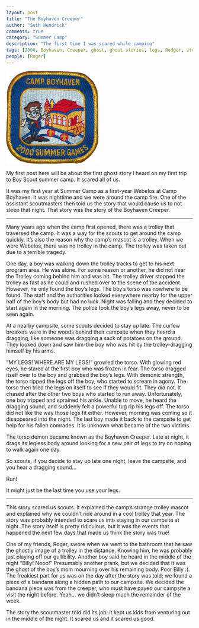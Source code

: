 ```yaml
--- 
layout: post
title: "The Boyhaven Creeper"
author: "Seth Hendrick"
comments: true
category: "Summer Camp"
description: "The first time I was scared while camping"
tags: [2000, Boyhaven, Creeper, ghost, ghost stories, legs, Rodger, story, Summer Camp, trolley, webelos, Year 2000]
people: [Roger]
---
```


<img src="/static/img/badges/CampBoyhaven_2000.png" alt="2000 Boyhaven Badge" height="250" width="250" class="alignleft"/>

My first post here will be about the first ghost story I heard on my first trip to Boy Scout summer camp.  It scared all of us.

It was my first year at Summer Camp as a first-year Webelos at Camp Boyhaven.  It was nighttime and we were around the camp fire.  One of the assistant scoutmasters then told us the story that would cause us to not sleep that night.  That story was the story of the Boyhaven Creeper.

-----------------------------------

Many years ago when the camp first opened, there was a trolley that traversed the camp.  It was a way for the scouts to get around the camp quickly.  It’s also the reason why the camp’s mascot is a trolley.  When we were Webelos, there was no trolley in the camp.  The trolley was taken out due to a terrible tragedy.

One day, a boy was walking down the trolley tracks to get to his next program area.  He was alone.  For some reason or another, he did not hear the Trolley coming behind him and was hit.  The trolley driver stopped the trolley as fast as he could and rushed over to the scene of the accident.  However, he only found the boy’s legs.  The boy’s torso was nowhere to be found.  The staff and the authorities looked everywhere nearby for the upper half of the boy’s body but had no luck.  Night was falling and they decided to start again in the morning.  The police took the boy’s legs away, never to be seen again.

At a nearby campsite, some scouts decided to stay up late.  The curfew breakers were in the woods behind their campsite when they heard a dragging, like someone was dragging a sack of potatoes on the ground.  They looked down and saw him-the boy who was hit by the trolley-dragging himself by his arms.

“MY LEGS!  WHERE ARE MY LEGS!” growled the torso.  With glowing red eyes, he stared at the first boy who was frozen in fear.  The torso dragged itself over to the boy and grabbed the boy’s legs.  With demonic strength, the torso ripped the legs off the boy, who started to scream in agony.  The torso then tried the legs on itself to see if they would fit.  They did not.  It chased after the other two boys who started to run away.  Unfortunately, one boy tripped and sprained his ankle.  Unable to move, he heard the dragging sound, and suddenly felt a powerful tug rip his legs off.  The torso did not like the way those legs fit either.  However, morning was coming so it disappeared into the night.  The last boy made it back to the campsite to get help for his fallen comrades.  It is unknown what became of the two victims.

The torso demon became known as the Boyhaven Creeper.  Late at night, it drags its legless body around looking for a new pair of legs to try on hoping to walk again one day.

So scouts, if you decide to stay up late one night, leave the campsite, and you hear a dragging sound…

Run!

It might just be the last time you use your legs.

--------------------------------

This story scared us scouts.  It explained the camp’s strange trolley mascot and explained why we couldn’t ride around in a cool trolley that year.  The story was probably intended to scare us into staying in our campsite at night.  The story itself is pretty ridiculous, but it was the events that happened the next few days that made us think the story was true!

One of my friends, Roger, swore when we went to the bathroom that he saw the ghostly image of a trolley in the distance.  Knowing him, he was probably just playing off our gullibility.  Another boy said he heard in the middle of the night “Billy! Nooo!”  Presumably another prank, but we decided that it was the ghost of the boy’s mom mourning over his remaining body.  Poor Billy :(.  The freakiest part for us was on the day after the story was told; we found a piece of a bandana along a hidden path to our campsite.  We decided the bandana piece was from the creeper, who must have payed our campsite a visit the night before.  Yeah… we didn’t sleep much the remainder of the week.

The story the scoutmaster told did its job: it kept us kids from venturing out in the middle of the night.  It scared us and it scared us good.